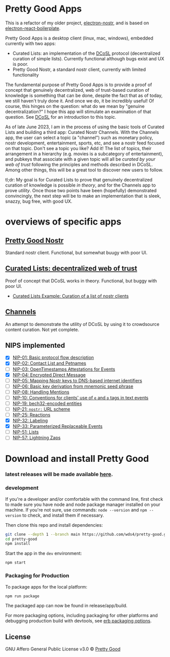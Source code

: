 # Pretty Good Apps

This is a refactor of my older project, [electron-nostr](https://github.com/wds4/electron-react-boilerplate-nostr), and is based on [electron-react-boilerplate](https://github.com/electron-react-boilerplate/electron-react-boilerplate). 

Pretty Good Apps is a desktop client (linux, mac, windows), embedded currently with two apps:
- Curated Lists: an implementation of the [DCoSL](https://github.com/wds4/DCoSL) protocol (decentralized curation of simple lists). Currently functional although bugs exist and UX is poor.
- Pretty Good Nostr, a standard nostr client, currently with limited functionality

The fundamental purpose of Pretty Good Apps is to provide a proof of concept that genuinely decentralized, web of trust-based curation of knowledge is something that can be done, despite the fact that as of today, we still haven't truly done it. And once we do, it be incredibly useful! Of course, this hinges on the question: what do we mean by "genuine decentralization?" I hope this app will stimulate an examination of that question. See [DCoSL](https://github.com/wds4/DCoSL) for an introduction to this topic.

As of late June 2023, I am in the process of using the basic tools of Curated Lists and building a third app: Curated Nostr Channels. With the Channels app, the user can select a topic (a "channel") such as monetary policy, nostr development, entertainment, sports, etc, and see a nostr feed focused on that topic. Don't see a topic you like? Add it! The list of topics, their arrangement in a hierarchy (e.g. movies is a subcategory of entertainment), and pubkeys that associate with a given topic will all be <i>curated by your web of trust</i> following the principles and methods described in DCoSL. Among other things, this will be a great tool to discover new users to follow.

tl;dr: My goal is for Curated Lists to prove that genuinely decentralized curation of knowledge is possible <i>in theory</i>, and for the Channels app to prove <i>utility</i>. Once those two points have been (hopefully) demonstrated convincingly, the next step will be to make an implementation that is sleek, snazzy, bug free, with good UX.

# overviews of specific apps

## [Pretty Good Nostr](appDescriptions/pgnostr)

Standard nostr client. Functional, but somewhat buugy with poor UI.

## [Curated Lists: decentralized web of trust](appDescriptions/curatedLists)

Proof of concept that DCoSL works in theory. Functional, but buggy with poor UI.

- [Curated Lists Example: Curation of a list of nostr clients](appDescriptions/curatedLists/exampleListCuration.md)

## [Channels](appDescriptions/channels)

An attempt to demonstrate the utility of DCoSL by using it to crowdsource content curation. Not yet complete.

## NIPS implemented

- [x] [NIP-01: Basic protocol flow description](https://github.com/nostr-protocol/nips/blob/master/01.md)<br>
- [x] [NIP-02: Contact List and Petnames](https://github.com/nostr-protocol/nips/blob/master/02.md)<br>
- [ ] [NIP-03: OpenTimestamps Attestations for Events](https://github.com/nostr-protocol/nips/blob/master/03.md)<br>
- [x] [NIP-04: Encrypted Direct Message](https://github.com/nostr-protocol/nips/blob/master/04.md)<br>
- [ ] [NIP-05: Mapping Nostr keys to DNS-based internet identifiers](https://github.com/nostr-protocol/nips/blob/master/05.md)<br>
- [ ] [NIP-06: Basic key derivation from mnemonic seed phrase](https://github.com/nostr-protocol/nips/blob/master/06.md)<br>
- [ ] [NIP-08: Handling Mentions](https://github.com/nostr-protocol/nips/blob/master/08.md)<br>
- [ ] [NIP-10: Conventions for clients' use of `e` and `p` tags in text events](https://github.com/nostr-protocol/nips/blob/master/10.md)<br>
- [ ] [NIP-19: bech32-encoded entities](https://github.com/nostr-protocol/nips/blob/master/19.md)<br>
- [ ] [NIP-21: `nostr:` URL scheme](https://github.com/nostr-protocol/nips/blob/master/21.md)<br>
- [ ] [NIP-25: Reactions](https://github.com/nostr-protocol/nips/blob/master/25.md)<br>
- [x] [NIP-32: Labeling](https://github.com/nostr-protocol/nips/blob/master/32.md)<br>
- [x] [NIP-33: Parameterized Replaceable Events](https://github.com/nostr-protocol/nips/blob/master/33.md)<br>
- [ ] [NIP-51: Lists](https://github.com/nostr-protocol/nips/blob/master/51.md)<br>
- [ ] [NIP-57: Lightning Zaps](https://github.com/nostr-protocol/nips/blob/master/57.md)<br>

# Download and install Pretty Good 

### latest releases will be made available [here](https://github.com/wds4/pretty-good/releases).

### development

If you're a developer and/or comfortable with the command line, first check to made sure you have node and node package manager installed on your machine. If you're not sure, use commands: `node --version` and `npm --version` to check, and install them if necessary.

Then clone this repo and install dependencies:

```bash
git clone --depth 1 --branch main https://github.com/wds4/pretty-good.git pretty-good
cd pretty-good
npm install
```

Start the app in the `dev` environment:

```bash
npm start
```

### Packaging for Production

To package apps for the local platform:

```bash
npm run package
```

The packaged app can now be found in release/app/build.

For more packaging options, including packaging for other platforms and debugging production build with devtools, see [erb packaging options](https://electron-react-boilerplate.js.org/docs/packaging).

## License

GNU Affero General Public License v3.0 © [Pretty Good](https://github.com/wds4/pretty-good)
